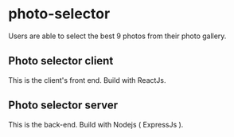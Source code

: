 # photo-selector
Users are able to select the best 9 photos from their photo gallery.

## Photo selector client
This is the client's front end. Build with ReactJs.

## Photo selector server
This is the back-end. Build with Nodejs ( ExpressJs ).